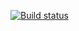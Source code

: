 [![Build status](https://ci.appveyor.com/api/projects/status/xg7ex00csph41jqs/branch/main?svg=true)](https://ci.appveyor.com/project/Ghillett/auto-6-page-objects/branch/main)
